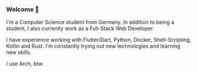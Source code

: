 ### Welcome 👋
I'm a Computer Science student from Germany. In addition to being a student, I also currently work as a Full-Stack Web Developer.

I have experience working with Flutter/Dart, Python, Docker, Shell-Scripting, Kotlin and Rust.
I'm constantly trying out new technologies and learning new skills.

I use Arch, btw.
